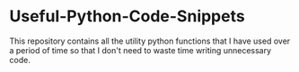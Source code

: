 Useful-Python-Code-Snippets
===========================
This repository contains all the utility python functions that I have used over a period of time so that I don't need to waste time writing unnecessary code.
